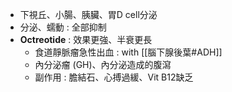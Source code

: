 - 下視丘、小腸、胰臟、胃D cell分泌
- 分泌、蠕動 : 全部抑制
- **Octreotide** : 效果更強、半衰更長
	- 食道靜脈瘤急性出血 : with [[腦下腺後葉#ADH]]
	- 內分泌瘤 (GH)、內分泌造成的腹瀉
	- 副作用 : 膽結石、心搏過緩、Vit B12缺乏